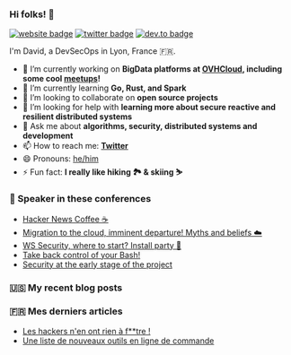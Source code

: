 ### Hi folks! 👋

[![website badge](https://img.shields.io/badge/website-david.aparicio.eu-yellow?style=flat-square)](https://david.aparicio.eu)
[![twitter badge](https://img.shields.io/badge/twitter-@dadideo-blue?style=flat-square&logo=twitter)](https://twitter.com/dadideo)
[![dev.to badge](https://img.shields.io/badge/dev.to-davidaparicio-black?style=flat-square&logo=dev.to)](https://dev.to/davidaparicio)

I'm David, a DevSecOps in Lyon, France 🇫🇷.

- 🔭 I’m currently working on **BigData platforms at [OVHCloud](https://www.ovhcloud.com), including some cool [meetups](https://gitlab.com/davidaparicio)!**
- 🌱 I’m currently learning **Go, Rust, and Spark**
- 👯 I’m looking to collaborate on **open source projects**
- 🤔 I’m looking for help with **learning more about secure reactive and resilient distributed systems**
- 💬 Ask me about **algorithms, security, distributed systems and development**
- 📫 How to reach me: **[Twitter](https://twitter.com/dadideo)**
- 😄 Pronouns: [he/him](https://pronoun.is/they)
- ⚡ Fun fact: **I really like hiking 🏞 & skiing ⛷**

### 🎤 Speaker in these conferences
<!-- EVENT-LIST:START -->
- [Hacker News Coffee ☕](/talk/hacker-news-coffee/)
- [Migration to the cloud, imminent departure! Myths and beliefs ☁️](/talk/migration-to-the-cloud-imminent-departure-myths-and-beliefs/)
- [WS Security, where to start? Install party 🎉](/talk/ws-security-where-to-start-install-party/)
- [Take back control of your Bash!](/talk/take-back-control-of-your-bash/)
- [Security at the early stage of the project](/talk/security-at-the-early-stage-of-the-project/)
<!-- EVENT-LIST:END -->

### 🇺🇸 My recent blog posts
<!-- BLOG-POST-LIST:START -->
<!-- BLOG-POST-LIST:END -->

### 🇫🇷 Mes derniers articles
<!-- FR-POST-LIST:START -->
- [Les hackers n&#39;en ont rien à f**tre !](/fr/post/kiwicon/)
- [Une liste de nouveaux outils en ligne de commande](/fr/post/cli/)
<!-- FR-POST-LIST:END -->
